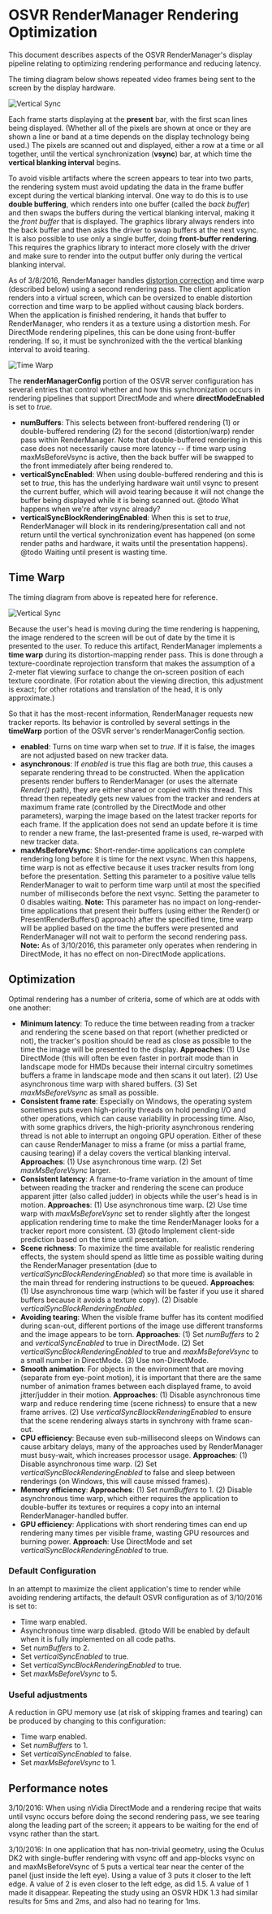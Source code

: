 # OSVR RenderManager Rendering Optimization

This document describes aspects of the OSVR RenderManager's display pipeline relating to optimizing rendering performance and reducing latency.

The timing diagram below shows repeated video frames being sent to the screen by the display hardware.

![Vertical Sync](./images/vsync_vs_trackers.png)

Each frame starts displaying at the **present** bar, with the first scan lines being displayed.  (Whether all of the pixels are shown at once or they are shown a line or band at a time depends on the display technology being used.)  The pixels are scanned out and displayed, either a row at a time or all together, until the vertical synchronization (**vsync**) bar, at which time the **vertical blanking interval** begins.

To avoid visible artifacts where the screen appears to tear into two parts, the rendering system must avoid updating the data in the frame buffer except during the vertical blanking interval.  One way to do this is to use **double buffering**, which renders into one buffer (called the *back buffer*) and then swaps the buffers during the vertical blanking interval, making it the *front buffer* that is displayed.  The graphics library always renders into the back buffer and then asks the driver to swap buffers at the next vsync.  It is also possible to use only a single buffer, doing **front-buffer rendering**.  This requires the graphics library to interact more closely with the driver and make sure to render into the output buffer only during the vertical blanking interval.

As of 3/8/2016, RenderManager handles [distortion correction](https://github.com/OSVR/OSVR-Docs/blob/master/Configuring/distortion.md) and time warp (described below) using a second rendering pass.  The client application renders into a virtual screen, which can be oversized to enable distortion correction and time warp to be applied without causing black borders.  When the application is finished rendering, it hands that buffer to RenderManager, who renders it as a texture using a distortion mesh.  For DirectMode rendering pipelines, this can be done using front-buffer rendering.  If so, it must be synchronized with the the vertical blanking interval to avoid tearing.

![Time Warp](./images/render_distort_tw.png)

The **renderManagerConfig** portion of the OSVR server configuration has several entries that control whether and how this synchronization occurs in rendering pipelines that support DirectMode and where **directModeEnabled** is set to *true*.

* **numBuffers**: This selects between front-buffered rendering (1) or double-buffered rendering (2) for the second (distortion/warp) render pass within RenderManager.  Note that double-buffered rendering in this case does not necessarily cause more latency -- if time warp using maxMsBeforeVsync is active, then the back buffer will be swapped to the front immediately after being rendered to.
* **verticalSyncEnabled**: When using double-buffered rendering and this is set to *true*, this has the underlying hardware wait until vsync to present the current buffer, which will avoid tearing because it will not change the buffer being displayed while it is being scanned out.  @todo What happens when we're after vsync already?
* **verticalSyncBlockRenderingEnabled**: When this is set to *true*, RenderManager will block in its rendering/presentation call and not return until the vertical synchronization event has happened (on some render paths and hardware, it waits until the presentation happens).  @todo Waiting until present is wasting time.

## Time Warp

The timing diagram from above is repeated here for reference.

![Vertical Sync](./images/vsync_vs_trackers.png)

Because the user's head is moving during the time rendering is happening, the image rendered to the screen will be out of date by the time it is presented to the user.  To reduce this artifact, RenderManager implements a **time warp** during its distortion-mapping render pass.  This is done through a texture-coordinate reprojection transform that makes the assumption of a 2-meter flat viewing surface to change the on-screen position of each texture coordinate.  (For rotation about the viewing direction, this adjustment is exact; for other rotations and translation of the head, it is only approximate.)

So that it has the most-recent information, RenderManager requests new tracker reports.  Its behavior is controlled by several settings in the **timeWarp** portion of the OSVR server's renderManagerConfig section.

* **enabled**: Turns on time warp when set to *true*.  If it is false, the images are not adjusted based on new tracker data.
* **asynchronous**: If *enabled* is true this flag are both *true*, this causes a separate rendering thread to be constructed.  When the application presents render buffers to RenderManager (or uses the alternate *Render()* path), they are either shared or copied with this thread.  This thread then repeatedly gets new values from the tracker and renders at maximum frame rate (controlled by the DirectMode and other parameters), warping the image based on the latest tracker reports for each frame.  If the application does not send an update before it is time to render a new frame, the last-presented frame is used, re-warped with new tracker data.
* **maxMsBeforeVsync**:  Short-render-time applications can complete rendering long before it is time for the next vsync.  When this happens, time warp is not as effective because it uses tracker results from long before the presentation.  Setting this parameter to a positive value tells RenderManager to wait to perform time warp until at most the specified number of milliseconds before the next vsync.  Setting the parameter to 0 disables waiting. **Note:** This parameter has no impact on long-render-time applications that present their buffers (using either the Render() or PresentRenderBuffers() approach) after the specified time, time warp will be applied based on the time the buffers were presented and RenderManager will not wait to perform the second rendering pass.  **Note:** As of 3/10/2016, this parameter only operates when rendering in DirectMode, it has no effect on non-DirectMode applications.

## Optimization

Optimal rendering has a number of criteria, some of which are at odds with one another:

* **Minimum latency**: To reduce the time between reading from a tracker and rendering the scene based on that report (whether predicted or not), the tracker's position should be read as close as possible to the time the image will be presented to the display.  **Approaches**:  (1) Use DirectMode (this will often be even faster in portrait mode than in landscape mode for HMDs because their internal circuitry sometimes buffers a frame in landscape mode and then scans it out later).  (2) Use asynchronous time warp with shared buffers.  (3) Set *maxMsBeforeVsync* as small as possible.
* **Consistent frame rate**: Especially on Windows, the operating system sometimes puts even high-priority threads on hold pending I/O and other operations, which can cause variability in processing time.  Also, with some graphics drivers, the high-priority asynchronous rendering thread is not able to interrupt an ongoing GPU operation.  Either of these can cause RenderManager to miss a frame (or miss a partial frame, causing tearing) if a delay covers the vertical blanking interval.  **Approaches**: (1) Use asynchronous time warp.  (2) Set *maxMsBeforeVsync* larger.
* **Consistent latency**: A frame-to-frame variation in the amount of time between reading the tracker and rendering the scene can produce apparent jitter (also called judder) in objects while the user's head is in motion.  **Approaches**:  (1) Use asynchronous time warp.  (2) Use time warp with *maxMsBeforeVsync* set to render slightly after the longest application rendering time to make the time RenderManager looks for a tracker report more consistent.  (3) @todo Implement client-side prediction based on the time until presentation.
* **Scene richness**: To maximize the time available for realistic rendering effects, the system should spend as little time as possible waiting during the RenderManager presentation (due to *verticalSyncBlockRenderingEnabled*) so that more time is available in the main thread for rendering instructions to be queued.  **Approaches**: (1) Use asynchronous time warp (which will be faster if you use it shared buffers because it avoids a texture copy).  (2) Disable *verticalSyncBlockRenderingEnabled*.
* **Avoiding tearing**:  When the visible frame buffer has its content modified during scan-out, different portions of the image use different transforms and the image appears to be torn.  **Approaches**: (1) Set *numBuffers* to 2 and *verticalSyncEnabled* to true in DirectMode.  (2) Set *verticalSyncBlockRenderingEnabled* to true and *maxMsBeforeVsync* to a small number in DirectMode. (3) Use non-DirectMode.
* **Smooth animation**: For objects in the environment that are moving (separate from eye-point motion), it is important that there are the same number of animation frames between each displayed frame, to avoid jitter/judder in their motion.  **Approaches**: (1) Disable asynchronous time warp and reduce rendering time (scene richness) to ensure that a new frame arrives.  (2) Use *verticalSyncBlockRenderingEnabled* to ensure that the scene rendering always starts in synchrony with frame scan-out.
* **CPU efficiency**: Because even sub-millisecond sleeps on Windows can cause arbitary delays, many of the approaches used by RenderManager must busy-wait, which increases processor usage.  **Approaches**: (1) Disable asynchronous time warp.  (2) Set *verticalSyncBlockRenderingEnabled* to false and sleep between renderings (on Windows, this will cause missed frames).
* **Memory efficiency**: **Approaches**: (1) Set *numBuffers* to 1.  (2) Disable asynchronous time warp, which either requires the application to double-buffer its textures or requires a copy into an internal RenderManager-handled buffer.
* **GPU efficiency**: Applications with short rendering times can end up rendering many times per visible frame, wasting GPU resources and burning power.  **Approach**: Use DirectMode and set *verticalSyncBlockRenderingEnabled* to true.

### Default Configuration

In an attempt to maximize the client application's time to render while avoiding rendering artifacts, the default OSVR configuration as of 3/10/2016 is set to:

* Time warp enabled.
* Asynchronous time warp disabled.  @todo Will be enabled by default when it is fully implemented on all code paths.
* Set *numBuffers* to 2.
* Set *verticalSyncEnabled* to true.
* Set *verticalSyncBlockRenderingEnabled* to true.
* Set *maxMsBeforeVsync* to 5.

### Useful adjustments

A reduction in GPU memory use (at risk of skipping frames and tearing) can be produced by changing to this configuration:

* Time warp enabled.
* Set *numBuffers* to 1.
* Set *verticalSyncEnabled* to false.
* Set *maxMsBeforeVsync* to 1.

## Performance notes

3/10/2016: When using nVidia DirectMode and a rendering recipe that waits until vsync occurs before doing the second rendering pass, we see tearing along the leading part of the screen; it appears to be waiting for the end of vsync rather than the start.

3/10/2016: In one application that has non-trivial geometry, using the Oculus DK2 with single-buffer rendering with vsync off and app-blocks vsync on and maxMsBeforeVsync of 5 puts a vertical tear near the center of the panel (just inside the left eye).  Using a value of 3 puts it closer to the left edge.  A value of 2 is even closer to the left edge, as did 1.5.  A value of 1 made it disappear.  Repeating the study using an OSVR HDK 1.3 had similar results for 5ms and 2ms, and also had no tearing for 1ms.

